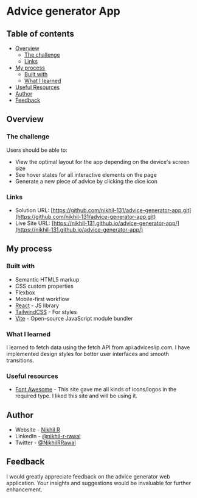 # Advice generator App

## Table of contents

- [Overview](#overview)
  - [The challenge](#the-challenge)
  - [Links](#links)
- [My process](#my-process)
  - [Built with](#built-with)
  - [What I learned](#what-i-learned)
- [Useful Resources](#useful-resources)
- [Author](#author)
- [Feedback](#feedback)


## Overview

### The challenge

Users should be able to:

- View the optimal layout for the app depending on the device's screen size
- See hover states for all interactive elements on the page
- Generate a new piece of advice by clicking the dice icon

### Links

- Solution URL: [https://github.com/nikhil-131/advice-generator-app.git](https://github.com/nikhil-131/advice-generator-app.git)
- Live Site URL: [https://nikhil-131.github.io/advice-generator-app/](https://nikhil-131.github.io/advice-generator-app/)

## My process

### Built with

- Semantic HTML5 markup
- CSS custom properties
- Flexbox
- Mobile-first workflow
- [React](https://reactjs.org/) - JS library
- [TailwindCSS](https://tailwindcss.com/) - For styles
- [Vite](https://vitejs.dev/) - Open-source JavaScript module bundler


### What I learned

I learned to fetch data using the fetch API from api.adviceslip.com. I have implemented design styles for better user interfaces and smooth transitions.

### Useful resources

- [Font Awesome](https://fontawesome.com/) - This site gave me all kinds of icons/logos in the required type. I liked this site and will be using it.


## Author

- Website - [Nikhil R](https://nikhil-131.github.io/portfolio/)
- LinkedIn - [@nikhil-r-rawal](https://www.linkedin.com/in/nikhil-r-rawal)
- Twitter - [@NikhilRRawal](https://www.twitter.com/NikhilRRawal)


## Feedback

I would greatly appreciate feedback on the advice generator web application. Your insights and suggestions would be invaluable for further enhancement.

